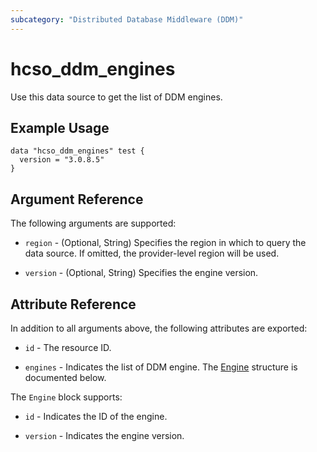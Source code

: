 ```yaml
---
subcategory: "Distributed Database Middleware (DDM)"
---
```


# hcso_ddm_engines

Use this data source to get the list of DDM engines.

## Example Usage

```hcl
data "hcso_ddm_engines" test {
  version = "3.0.8.5"
}
```

## Argument Reference

The following arguments are supported:

* `region` - (Optional, String) Specifies the region in which to query the data source.
  If omitted, the provider-level region will be used.

* `version` - (Optional, String) Specifies the engine version.

## Attribute Reference

In addition to all arguments above, the following attributes are exported:

* `id` - The resource ID.

* `engines` - Indicates the list of DDM engine.
  The [Engine](#DdmEngines_Engine) structure is documented below.

<a name="DdmEngines_Engine"></a>
The `Engine` block supports:

* `id` - Indicates the ID of the engine.

* `version` - Indicates the engine version.
